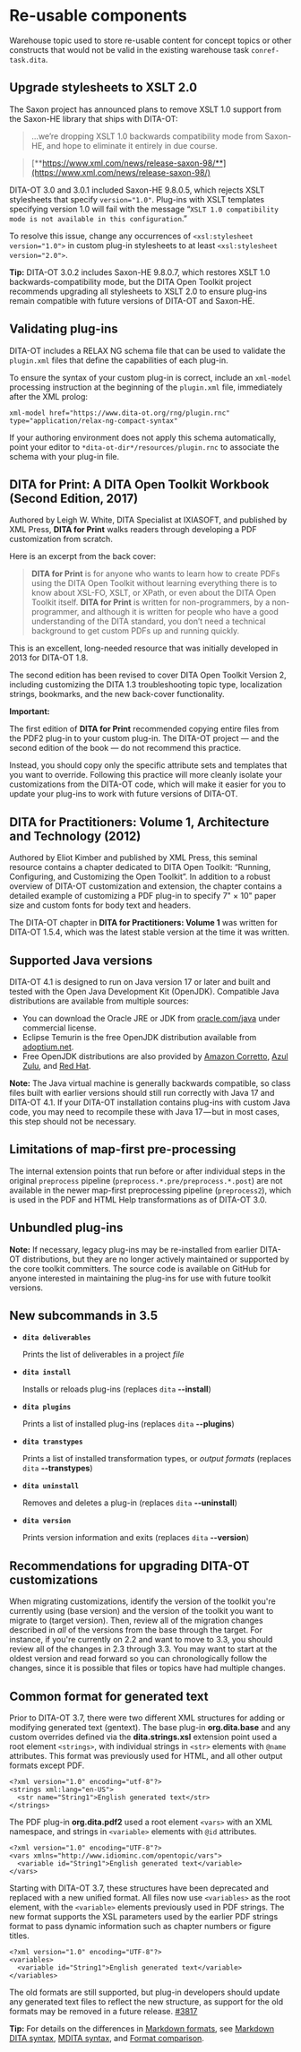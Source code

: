 # Re-usable components

Warehouse topic used to store re-usable content for concept topics or other constructs that would not be valid in the existing warehouse task `conref-task.dita`.

## Upgrade stylesheets to XSLT 2.0

The Saxon project has announced plans to remove XSLT 1.0 support from the Saxon-HE library that ships with DITA-OT:

> …we’re dropping XSLT 1.0 backwards compatibility mode from Saxon-HE, and hope to eliminate it entirely in due course.

> [**https://www.xml.com/news/release-saxon-98/**](https://www.xml.com/news/release-saxon-98/)

DITA-OT 3.0 and 3.0.1 included Saxon-HE 9.8.0.5, which rejects XSLT stylesheets that specify `version="1.0"`. Plug-ins with XSLT templates specifying version 1.0 will fail with the message “`XSLT 1.0 compatibility mode is not available in this configuration`.”

To resolve this issue, change any occurrences of `<xsl:stylesheet version="1.0">` in custom plug-in stylesheets to at least `<xsl:stylesheet version="2.0">`.

**Tip:** DITA-OT 3.0.2 includes Saxon-HE 9.8.0.7, which restores XSLT 1.0 backwards-compatibility mode, but the DITA Open Toolkit project recommends upgrading all stylesheets to XSLT 2.0 to ensure plug-ins remain compatible with future versions of DITA-OT and Saxon-HE.

## Validating plug-ins

DITA-OT includes a RELAX NG schema file that can be used to validate the `plugin.xml` files that define the capabilities of each plug-in.

To ensure the syntax of your custom plug-in is correct, include an `xml-model` processing instruction at the beginning of the `plugin.xml` file, immediately after the XML prolog:

`xml-model href="https://www.dita-ot.org/rng/plugin.rnc" type="application/relax-ng-compact-syntax"`

If your authoring environment does not apply this schema automatically, point your editor to `*dita-ot-dir*/resources/plugin.rnc` to associate the schema with your plug-in file.

## **DITA for Print: A DITA Open Toolkit Workbook** \(Second Edition, 2017\)

Authored by Leigh W. White, DITA Specialist at IXIASOFT, and published by XML Press, **DITA for Print** walks readers through developing a PDF customization from scratch.

Here is an excerpt from the back cover:

> **DITA for Print** is for anyone who wants to learn how to create PDFs using the DITA Open Toolkit without learning everything there is to know about XSL-FO, XSLT, or XPath, or even about the DITA Open Toolkit itself. **DITA for Print** is written for non-programmers, by a non-programmer, and although it is written for people who have a good understanding of the DITA standard, you don’t need a technical background to get custom PDFs up and running quickly.

This is an excellent, long-needed resource that was initially developed in 2013 for DITA-OT 1.8.

The second edition has been revised to cover DITA Open Toolkit Version 2, including customizing the DITA 1.3 troubleshooting topic type, localization strings, bookmarks, and the new back-cover functionality.

**Important:**

The first edition of **DITA for Print** recommended copying entire files from the PDF2 plug-in to your custom plug-in. The DITA-OT project — and the second edition of the book — do not recommend this practice.

Instead, you should copy only the specific attribute sets and templates that you want to override. Following this practice will more cleanly isolate your customizations from the DITA-OT code, which will make it easier for you to update your plug-ins to work with future versions of DITA-OT.

## **DITA for Practitioners: Volume 1, Architecture and Technology** \(2012\)

Authored by Eliot Kimber and published by XML Press, this seminal resource contains a chapter dedicated to DITA Open Toolkit: “Running, Configuring, and Customizing the Open Toolkit”. In addition to a robust overview of DITA-OT customization and extension, the chapter contains a detailed example of customizing a PDF plug-in to specify 7" × 10" paper size and custom fonts for body text and headers.

The DITA-OT chapter in **DITA for Practitioners: Volume 1** was written for DITA-OT 1.5.4, which was the latest stable version at the time it was written.

## Supported Java versions

DITA-OT 4.1 is designed to run on Java version 17 or later and built and tested with the Open Java Development Kit \(OpenJDK\). Compatible Java distributions are available from multiple sources:

-   You can download the Oracle JRE or JDK from [oracle.com/java](https://www.oracle.com/java/technologies/downloads/) under commercial license.
-   Eclipse Temurin is the free OpenJDK distribution available from [adoptium.net](https://adoptium.net/temurin/releases/?version=17).
-   Free OpenJDK distributions are also provided by [Amazon Corretto](https://aws.amazon.com/corretto/), [Azul Zulu](https://www.azul.com/downloads/), and [Red Hat](https://developers.redhat.com/products/openjdk/download).

**Note:** The Java virtual machine is generally backwards compatible, so class files built with earlier versions should still run correctly with Java 17 and DITA-OT 4.1. If your DITA-OT installation contains plug-ins with custom Java code, you may need to recompile these with Java 17 — but in most cases, this step should not be necessary.

## Limitations of map-first pre-processing

The internal extension points that run before or after individual steps in the original `preprocess` pipeline \(`preprocess.*.pre/preprocess.*.post`\) are not available in the newer map-first preprocessing pipeline \(`preprocess2`\), which is used in the PDF and HTML Help transformations as of DITA-OT 3.0.

## Unbundled plug-ins

**Note:** If necessary, legacy plug-ins may be re-installed from earlier DITA-OT distributions, but they are no longer actively maintained or supported by the core toolkit committers. The source code is available on GitHub for anyone interested in maintaining the plug-ins for use with future toolkit versions.

## New subcommands in 3.5

-   **`dita deliverables`**

    Prints the list of deliverables in a project *file*

-   **`dita install`**

    Installs or reloads plug-ins \(replaces `dita` **--install**\)

-   **`dita plugins`**

    Prints a list of installed plug-ins \(replaces `dita` **--plugins**\)

-   **`dita transtypes`**

    Prints a list of installed transformation types, or *output formats* \(replaces `dita` **--transtypes**\)

-   **`dita uninstall`**

    Removes and deletes a plug-in \(replaces `dita` **--uninstall**\)

-   **`dita version`**

    Prints version information and exits \(replaces `dita` **--version**\)


## Recommendations for upgrading DITA-OT customizations

When migrating customizations, identify the version of the toolkit you're currently using \(base version\) and the version of the toolkit you want to migrate to \(target version\). Then, review all of the migration changes described in *all* of the versions from the base through the target. For instance, if you're currently on 2.2 and want to move to 3.3, you should review all of the changes in 2.3 through 3.3. You may want to start at the oldest version and read forward so you can chronologically follow the changes, since it is possible that files or topics have had multiple changes.

## Common format for generated text

Prior to DITA-OT 3.7, there were two different XML structures for adding or modifying generated text \(gentext\). The base plug-in **org.dita.base** and any custom overrides defined via the **dita.strings.xsl** extension point used a root element `<strings>`, with individual strings in `<str>` elements with `@name` attributes. This format was previously used for HTML, and all other output formats except PDF.

```
<?xml version="1.0" encoding="utf-8"?>
<strings xml:lang="en-US">
  <str name="String1">English generated text</str>
</strings>
```

The PDF plug-in **org.dita.pdf2** used a root element `<vars>` with an XML namespace, and strings in `<variable>` elements with `@id` attributes.

```
<?xml version="1.0" encoding="UTF-8"?>
<vars xmlns="http://www.idiominc.com/opentopic/vars">
  <variable id="String1">English generated text</variable>
</vars>
```

Starting with DITA-OT 3.7, these structures have been deprecated and replaced with a new unified format. All files now use `<variables>` as the root element, with the `<variable>` elements previously used in PDF strings. The new format supports the XSL parameters used by the earlier PDF strings format to pass dynamic information such as chapter numbers or figure titles.

```
<?xml version="1.0" encoding="UTF-8"?>
<variables>
  <variable id="String1">English generated text</variable>
</variables>
```

The old formats are still supported, but plug-in developers should update any generated text files to reflect the new structure, as support for the old formats may be removed in a future release. [\#3817](https://github.com/dita-ot/dita-ot/issues/3817)

**Tip:** For details on the differences in [Markdown formats](../reference/markdown-formats.md), see [Markdown DITA syntax](../reference/markdown/Markdown-DITA-syntax.md), [MDITA syntax](../reference/markdown/MDITA-syntax.md), and [Format comparison](../reference/markdown/Format-comparison.md).

